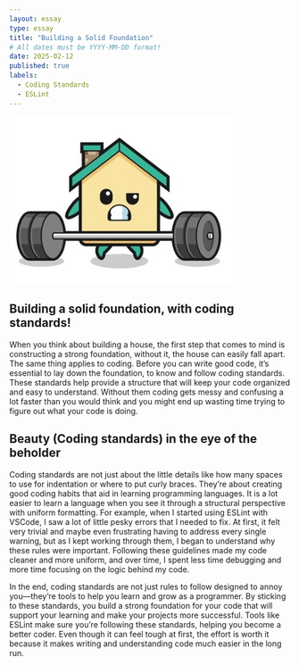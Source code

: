 ```yaml
---
layout: essay
type: essay
title: "Building a Solid Foundation"
# All dates must be YYYY-MM-DD format!
date: 2025-02-12
published: true
labels:
  - Coding Standards
  - ESLint
---
```


<img width="400px" class="rounded float-start pe-4" src="../img/cartoonhouse.jpg">

## Building a solid foundation, with coding standards!

When you think about building a house, the first step that comes to mind is constructing a strong foundation, without it, the house can easily fall apart. The same thing applies to coding. Before you can write good code, it’s essential to lay down the foundation, to know and follow coding standards. These standards help provide a structure that will keep your code organized and easy to understand. Without them coding gets messy and confusing a lot faster than you would think and you might end up wasting time trying to figure out what your code is doing.

## Beauty (Coding standards) in the eye of the beholder

Coding standards are not just about the little details like how many spaces to use for indentation or where to put curly braces. They’re about creating good coding habits that aid in learning programming languages. It is a lot easier to learn a language when you see it through a structural perspective with uniform formatting. For example, when I started using ESLint with VSCode, I saw a lot of little pesky errors that I needed to fix. At first, it felt very trivial and maybe even frustrating having to address every single warning, but as I kept working through them, I began to understand why these rules were important. Following these guidelines made my code cleaner and more uniform, and over time, I spent less time debugging and more time focusing on the logic behind my code.

In the end, coding standards are not just rules to follow designed to annoy you—they’re tools to help you learn and grow as a programmer. By sticking to these standards, you build a strong foundation for your code that will support your learning and make your projects more successful. Tools like ESLint make sure you’re following these standards, helping you become a better coder. Even though it can feel tough at first, the effort is worth it because it makes writing and understanding code much easier in the long run.
